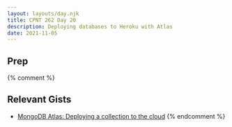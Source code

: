 ```yaml
---
layout: layouts/day.njk
title: CPNT 262 Day 20
description: Deploying databases to Heroku with Atlas
date: 2021-11-05
---
```


## Prep

{% comment %}
## Relevant Gists
- [MongoDB Atlas: Deploying a collection to the cloud](https://gist.github.com/acidtone/534b025d6212a003a8a8ec3030a4d4ae)
{% endcomment %}